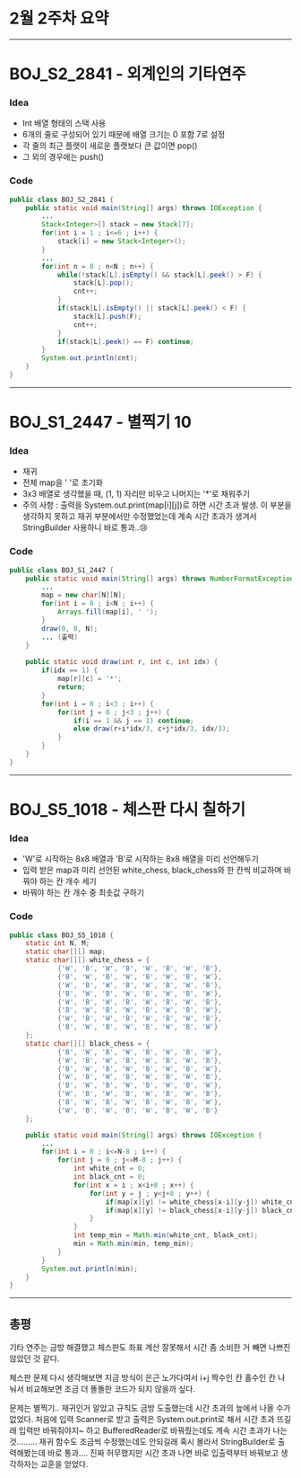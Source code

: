 # 2월 2주차 요약

---

# BOJ_S2_2841 - 외계인의 기타연주

### Idea

- Int 배열 형태의 스택 사용
- 6개의 줄로 구성되어 있기 때문에 배열 크기는 0 포함 7로 설정
- 각 줄의 최근 플랫이 새로운 플랫보다 큰 값이면 pop()
- 그 외의 경우에는 push()

### Code

```java
public class BOJ_S2_2841 {
	public static void main(String[] args) throws IOException {
		...		
		Stack<Integer>[] stack = new Stack[7];
		for(int i = 1 ; i<=6 ; i++) {
			stack[i] = new Stack<Integer>();
		}
		...
		for(int n = 0 ; n<N ; n++) {
			while(!stack[L].isEmpty() && stack[L].peek() > F) {
				stack[L].pop();
				cnt++;
			}
			if(stack[L].isEmpty() || stack[L].peek() < F) {
				stack[L].push(F);
				cnt++;
			}
			if(stack[L].peek() == F) continue;
		}
		System.out.println(cnt);
	}
}
```

---

# BOJ_S1_2447 - 별찍기 10

### Idea

- 재귀
- 전체 map을 ' '로 초기화
- 3x3 배열로 생각했을 때, (1, 1) 자리만 비우고 나머지는 '*'로 채워주기
- 주의 사항 : 출력을 System.out.print(map[i][j])로 하면 시간 초과 발생. 이 부분을 생각하지 못하고 재귀 부분에서만 수정했었는데 계속 시간 초과가 생겨서 StringBuilder 사용하니 바로 통과..😢

### Code

```java
public class BOJ_S1_2447 {
	public static void main(String[] args) throws NumberFormatException, IOException {
		...
		map = new char[N][N];
		for(int i = 0 ; i<N ; i++) {
			Arrays.fill(map[i], ' ');
		}
		draw(0, 0, N);
		... (출력)
	}
	
	public static void draw(int r, int c, int idx) {
		if(idx == 1) {
			map[r][c] = '*';
			return;
		}
		for(int i = 0 ; i<3 ; i++) {
			for(int j = 0 ; j<3 ; j++) {
				if(i == 1 && j == 1) continue;
				else draw(r+i*idx/3, c+j*idx/3, idx/3);
			}
		}
	}
}
```

---

# BOJ_S5_1018 - 체스판 다시 칠하기

### Idea

- 'W'로 시작하는 8x8 배열과 'B'로 시작하는 8x8 배열을 미리 선언해두기
- 입력 받은 map과 미리 선언된 white_chess, black_chess와 한 칸씩 비교하며 바꿔야 하는 칸 개수 세기
- 바꿔야 하는 칸 개수 중 최솟값 구하기

### Code

```java
public class BOJ_S5_1018 {
	static int N, M;
	static char[][] map;
	static char[][] white_chess = {
			{'W', 'B', 'W', 'B', 'W', 'B', 'W', 'B'},
			{'B', 'W', 'B', 'W', 'B', 'W', 'B', 'W'},
			{'W', 'B', 'W', 'B', 'W', 'B', 'W', 'B'},
			{'B', 'W', 'B', 'W', 'B', 'W', 'B', 'W'},
			{'W', 'B', 'W', 'B', 'W', 'B', 'W', 'B'},
			{'B', 'W', 'B', 'W', 'B', 'W', 'B', 'W'},
			{'W', 'B', 'W', 'B', 'W', 'B', 'W', 'B'},
			{'B', 'W', 'B', 'W', 'B', 'W', 'B', 'W'}
	};
	static char[][] black_chess = {
			{'B', 'W', 'B', 'W', 'B', 'W', 'B', 'W'},
			{'W', 'B', 'W', 'B', 'W', 'B', 'W', 'B'},
			{'B', 'W', 'B', 'W', 'B', 'W', 'B', 'W'},
			{'W', 'B', 'W', 'B', 'W', 'B', 'W', 'B'},
			{'B', 'W', 'B', 'W', 'B', 'W', 'B', 'W'},
			{'W', 'B', 'W', 'B', 'W', 'B', 'W', 'B'},
			{'B', 'W', 'B', 'W', 'B', 'W', 'B', 'W'},
			{'W', 'B', 'W', 'B', 'W', 'B', 'W', 'B'}
	};

	public static void main(String[] args) throws IOException {
		...
		for(int i = 0 ; i<=N-8 ; i++) {
			for(int j = 0 ; j<=M-8 ; j++) {
				int white_cnt = 0;
				int black_cnt = 0;
				for(int x = i ; x<i+8 ; x++) {
					for(int y = j ; y<j+8 ; y++) {
						if(map[x][y] != white_chess[x-i][y-j]) white_cnt++;
						if(map[x][y] != black_chess[x-i][y-j]) black_cnt++;
					}
				}
				int temp_min = Math.min(white_cnt, black_cnt);
				min = Math.min(min, temp_min);
			}
		}
		System.out.println(min);
	}
}
```

---

## 총평

기타 연주는 금방 해결했고 체스판도 좌표 계산 잘못해서 시간 좀 소비한 거 빼면 나쁘진 않았던 것 같다.

체스판 문제 다시 생각해보면 지금 방식이 은근 노가다여서 i+j 짝수인 칸 홀수인 칸 나눠서 비교해보면 조금 더 똘똘한 코드가 되지 않을까 싶다.

문제는 별찍기.. 재귀인거 알았고 규칙도 금방 도출했는데 시간 초과의 늪에서 나올 수가 없었다. 처음에 입력 Scanner로 받고 출력은 System.out.print로 해서 시간 초과 뜨길래 입력만 바꿔줘야지~ 하고 BufferedReader로 바꿔줬는데도 계속 시간 초과가 나는 것......... 재귀 함수도 조금씩 수정했는데도 안되길래 혹시 몰라서 StringBuilder로 출력해봤는데 바로 통과.... 진짜 허무했지만 시간 초과 나면 바로 입출력부터 바꿔보고 생각하자는 교훈을 얻었다.